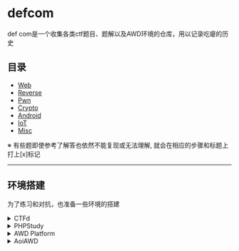 # defcom

def com是一个收集各类ctf题目、题解以及AWD环境的仓库，用以记录吃瘪的历史

## 目录

- [Web](web/README.md)
- [Reverse](reverse/README.md)
- [Pwn](pwn/README.md)
- [Crypto](crypto/README.md)
- [Android](android/README.md)
- [IoT](iot/README.md)
- [Misc](misc/README.md)

※ 有些题即使参考了解答也依然不能复现或无法理解, 就会在相应的步骤和标题上打上[x]标记

---

## 环境搭建

为了练习和对抗，也准备一些环境的搭建

<details>
  <summary><a src="https://github.com/CTFd/CTFd">CTFd</a></summary>

  安装要求:

  - python3及安装包一堆...
  - centos下先安装`libffi-devel`这个库再编译python，否则python3执行requirements可能会失败，提示`ModuleNotFoundError: No module named '_ctypes'`
  - 可选[汉化界面](https://github.com/Gu-f/CTFd_chinese_CN)，下载后将对应主题放到`CTFd/themes`中

  安装方法:

  ```shell
  git clone https://github.com/CTFd/CTFd
  cd CTFd
  pip3 install Flask
  pip3 install -r requirements.txt # 或者./prepare.sh
  ```

  运行:

  ```shell
  sudo python3 serve.py --port 4000 # 非特权模式下配置无法完成
  ```

  第一次运行进入配置模式，设好管理员账号，就可以维护练习场了

  其他问题:

  练习场很慢的一个原因是主题文件引用了一个css文件延时很高，将其更换速度就会起来

  ```shell
  find . -name fonts.min.css
  vi ./CTFd/themes/core/static/css/fonts.min.css
  # 将'https://use.fontawesome.com/releases/v5.9.0/css/all.css'替换为'https://cdn.bootcss.com/font-awesome/5.13.0/css/all.css'即可
  ```
</details>

<details>
  <summary><a src="https://www.xp.cn/">PHPStudy</a></summary>

  几个常见PHPStudy练习环境搭建:

  1. [upload-labs](https://github.com/c0ny1/upload-labs) 直接扔www里
  2. [php-bugs](https://github.com/bowu678/php_bugs) 直接扔www里
  3. [sqli-labs](https://github.com/Audi-1/sqli-labs) 修改php版本为php5, 确保根文件夹下有`sql-lab.sql`，然后执行主页上的`Setup/reset Database for labs`选项生成环境
  4. [DVWA](https://github.com/digininja/DVWA) 拷贝`config/config.inc.php.dist`模板为`config/config.inc.php`，修改用户名和密码，同时修改数据库名、用户名、密码保持和配置文件一致，然后执行`http://localhost/DVWA/setup.php`生成环境
</details>

<details>
  <summary><a src="https://github.com/zhl2008/awd-platform">AWD Platform</a></summary>

  ```shell
  # 安装平台&下载镜像
  git clone https://github.com/zhl2008/awd-platform.git

  docker pull zhl2008/web_14.04
  docker tag zhl2008/web_14.04 web_14.04
  ```

  ```shell
  # 1. 选中话题, 指定队伍数量
  python batch.py WEB_TOPIC TEAM_NUMBER
  # 2. 加载配置未见, 生成容器
  python start.py ./ TEAM_NUMBER
  ```

  [备份云盘](https://cloud.189.cn/web/main/file/folder/51543115123787296)

  优化建议: [1](https://rj45mp.github.io/awd-platform%E7%9A%84%E6%90%AD%E5%BB%BA/) [2](https://www.heibai.org/post/1468.html) [3](https://www.cnblogs.com/pureqh/p/10869327.html) [4](https://cloud.tencent.com/developer/article/1423407) [5](https://blog.csdn.net/huanghelouzi/article/details/90204325)
</details>

<details>
  <summary><a src="https://github.com/DasSecurity-Labs/AoiAWD">AoiAWD</a></summary>

  ```shell
  git clone https://github.com/DasSecurity-Labs/AoiAWD
  ```

  安装方法参看README.md

  [备份云盘](https://cloud.189.cn/web/main/file/folder/51543115123787296)
</details>
